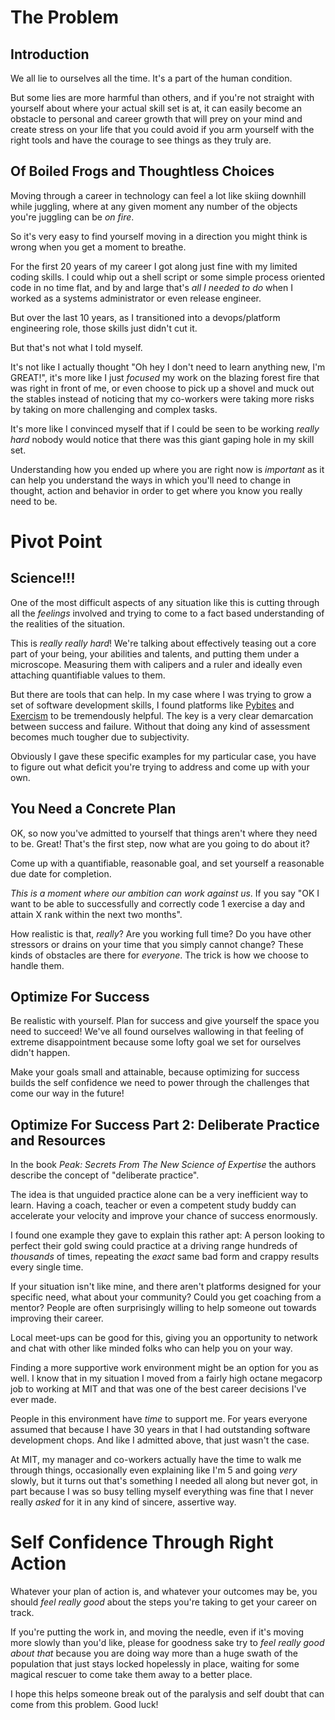 <!--
.. title: Veritas Liberabit Vos: The Truth Will Set You Free
.. slug: veritas-liberabit-vos-the-truth-will-set-you-free
.. date: 2024-09-28 20:33:02 UTC-04:00
.. tags: 
.. category: 
.. link: 
.. description: 
.. type: text
-->

# The Problem

## Introduction

We all lie to ourselves all the time. It's a part of the human condition.

But some lies are more harmful than others, and if you're not straight with
yourself about where your actual skill set is at, it can easily become an
obstacle to personal and career growth that will prey on your mind and create
stress on your life that you could avoid if you arm yourself with the right
tools and have the courage to see things as they truly are.

## Of Boiled Frogs and Thoughtless Choices

Moving through a career in technology can feel a lot like skiing downhill while
juggling, where at any given moment any number of the objects you're juggling
can be *on fire*.

So it's very easy to find yourself moving in a direction you might think is
wrong when you get a moment to breathe.

For the first 20 years of my career I got along just fine with my limited coding
skills. I could whip out a shell script or some simple process oriented code in
no time flat, and by and large that's *all I needed to do* when I worked as a
systems administrator or even release engineer.

But over the last 10 years, as I transitioned into a devops/platform engineering
role, those skills just didn't cut it.

But that's not what I told myself.

It's not like I actually thought "Oh hey I don't need to learn anything new, I'm
GREAT!", it's more like I just *focused* my work on the blazing forest fire that
was right in front of me, or even choose to pick up a shovel and muck out the
stables instead of noticing that my co-workers were taking more risks by taking
on more challenging and complex tasks.

It's more like I convinced myself that if I could be seen to be working *really
hard* nobody would notice that there was this giant gaping hole in my skill set.

Understanding how you ended up where you are right now is *important* as it can
help you understand the ways in which you'll need to change in thought, action
and behavior in order to get where you know you really need to be.

# Pivot Point

## Science!!!

One of the most difficult aspects of any situation like this is cutting through
all the *feelings* involved and trying to come to a fact based understanding of
the realities of the situation.

This is *really really hard*! We're talking about effectively teasing out a core
part of your being, your abilities and talents, and putting them under a
microscope. Measuring them with calipers and a ruler and ideally even attaching
quantifiable values to them.

But there are tools that can help. In my case where I was trying to grow a set
of software development skills, I found platforms like
[Pybites](https://pybit.es/) and [Exercism](https://exercism.org/) to be
tremendously helpful. The key is a very clear demarcation between success and
failure. Without that doing any kind of assessment becomes much tougher due to
subjectivity.

Obviously I gave these specific examples for my particular case, you have to
figure out what deficit you're trying to address and come up with your own.

## You Need a Concrete Plan

OK, so now you've admitted to yourself that things aren't where they need to be.
Great! That's the first step, now what are you going to do about it?

Come up with a quantifiable, reasonable goal, and set yourself a reasonable due
date for completion.

_This is a moment where our ambition can work against us_. If you say "OK I want
to be able to successfully and correctly code 1 exercise a day and attain X rank
within the next two months".

How realistic is that, *really*? Are you working full time? Do you have other
stressors or drains on your time that you simply cannot change? These kinds of
obstacles are there for *everyone*. The trick is how we choose to handle them.

## Optimize For Success

Be realistic with yourself. Plan for success and give yourself the space you
need to succeed! We've all found ourselves wallowing in that feeling of extreme
disappointment because some lofty goal we set for ourselves didn't happen.

Make your goals small and attainable, because optimizing for success builds the
self confidence we need to power through the challenges that come our way in the
future!

## Optimize For Success Part 2: Deliberate Practice and Resources

In the book _Peak: Secrets From The New Science of Expertise_ the authors
describe the concept of "deliberate practice".

The idea is that unguided practice alone can be a very inefficient way to
learn. Having a coach, teacher or even a competent study buddy can accelerate your
velocity and improve your chance of success enormously.

I found one example they gave to explain this rather apt: A person looking to
perfect their gold swing could practice at a driving range hundreds of
*thousands* of times, repeating the *exact* same bad form and crappy results
every single time.

If your situation isn't like mine, and there aren't platforms designed for your
specific need, what about your community? Could you get coaching from a mentor?
People are often surprisingly willing to help someone out towards improving
their career.

Local meet-ups can be good for this, giving you an opportunity to network and
chat with other like minded folks who can help you on your way.

Finding a more supportive work environment might be an option for you as well. I
know that in my situation I moved from a fairly high octane megacorp job to
working at MIT and that was one of the best career decisions I've ever made.

People in this environment have *time* to support me. For years everyone assumed
that because I have 30 years in that I had outstanding software development
chops. And like I admitted above, that just wasn't the case.

At MIT, my manager and co-workers actually have the time to walk me through
things, occasionally even explaining like I'm 5 and going *very* slowly, but it
turns out that's something I needed all along but never got, in part because I
was so busy telling myself everything was fine that I never really *asked* for
it in any kind of sincere, assertive way.

# Self Confidence Through Right Action

Whatever your plan of action is, and whatever your outcomes may be, you should
*feel really good* about the steps you're taking to get your career on track.

If you're putting the work in, and moving the needle, even if it's moving more
slowly than you'd like, please for goodness sake try to *feel really good about
that* because you are doing way more than a huge swath of the population that
just stays locked hopelessly in place, waiting for some magical rescuer to come
take them away to a better place.

I hope this helps someone break out of the paralysis and self doubt that can
come from this problem. Good luck!
